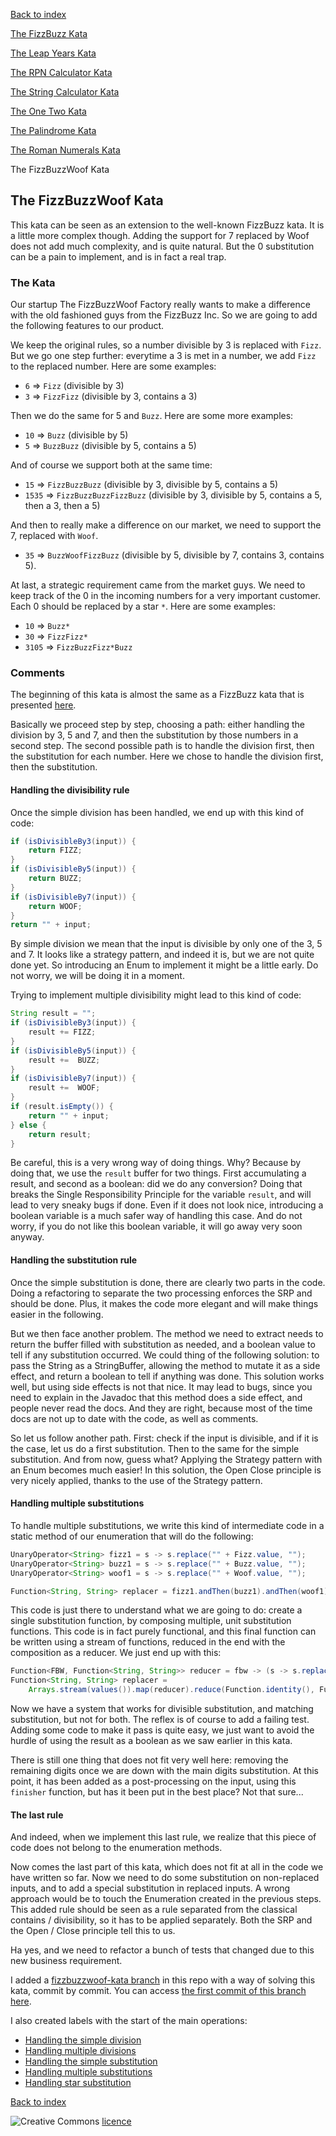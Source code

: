 [Back to index](/index.html)

[The FizzBuzz Kata](/katas/introductory/fizzbuzz-kata.html)

[The Leap Years Kata](/katas/introductory/leapyears-kata.html)

[The RPN Calculator Kata](/katas/introductory/rpncalculator-kata.html)

[The String Calculator Kata](/katas/introductory/stringcalculator-kata.html)

[The One Two Kata](/katas/introductory/onetwo-kata.html)

[The Palindrome Kata](/katas/introductory/palindrome-kata.html)

[The Roman Numerals Kata](/katas/intermediate/romannumerals-kata.html)

The FizzBuzzWoof Kata


## The FizzBuzzWoof Kata

This kata can be seen as an extension to the well-known FizzBuzz kata. It is a little more complex though. Adding the support for 7 replaced by Woof does not add much complexity, and is quite natural. But the 0 substitution can be a pain to implement, and is in fact a real trap.

### The Kata

Our startup The FizzBuzzWoof Factory really wants to make a difference with the old fashioned guys from the FizzBuzz Inc. So we are going to add the following features to our product.

We keep the original rules, so a number divisible by 3 is replaced with `Fizz`. But we go one step further: everytime a 3 is met in a number, we add `Fizz` to the replaced number. Here are some examples:

* `6` => `Fizz` (divisible by 3)
* `3` => `FizzFizz` (divisible by 3, contains a 3)

Then we do the same for 5 and `Buzz`. Here are some more examples:

* `10` => `Buzz` (divisible by 5)
* `5` => `BuzzBuzz` (divisible by 5, contains a 5)

And of course we support both at the same time:

* `15` => `FizzBuzzBuzz` (divisible by 3, divisible by 5, contains a 5)
* `1535` => `FizzBuzzBuzzFizzBuzz` (divisible by 3, divisible by 5, contains a 5, then a 3, then a 5)

And then to really make a difference on our market, we need to support the 7, replaced with `Woof`.

* `35` => `BuzzWoofFizzBuzz` (divisible by 5, divisible by 7, contains 3, contains 5).

At last, a strategic requirement came from the market guys. We need to keep track of the 0 in the incoming numbers for a very important customer. Each 0 should be replaced by a star `*`. Here are some examples:

* `10` => `Buzz*`
* `30` => `FizzFizz*`
* `3105` => `FizzBuzzFizz*Buzz`

### Comments

The beginning of this kata is almost the same as a FizzBuzz kata that is presented [here](katas/introductory/fizzbuzz-kata.html). 

Basically we proceed step by step, choosing a path: either handling the division by 3, 5 and 7, and then the substitution by those numbers in a second step. The second possible path is to handle the division first, then the substitution for each number. Here we chose to handle the division first, then the substitution. 

#### Handling the divisibility rule

Once the simple division has been handled, we end up with this kind of code: 
```java
if (isDivisibleBy3(input)) {
	return FIZZ;
}
if (isDivisibleBy5(input)) {
	return BUZZ;
}
if (isDivisibleBy7(input)) {
	return WOOF;
}
return "" + input;
```

By simple division we mean that the input is divisible by only one of the 3, 5 and 7. It looks like a strategy pattern, and indeed it is, but we are not quite done yet. So introducing an Enum to implement it might be a little early. Do not worry, we will be doing it in a moment. 

Trying to implement multiple divisibility might lead to this kind of code: 

```java
String result = "";
if (isDivisibleBy3(input)) {
	result += FIZZ;
}
if (isDivisibleBy5(input)) {
	result +=  BUZZ;
}
if (isDivisibleBy7(input)) {
	result +=  WOOF;
}
if (result.isEmpty()) {
	return "" + input;
} else {
	return result;
}
```

Be careful, this is a very wrong way of doing things. Why? Because by doing that, we use the `result` buffer for two things. First accumulating a result, and second as a boolean: did we do any conversion? Doing that breaks the Single Responsibility Principle for the variable `result`, and will lead to very sneaky bugs if done. Even if it does not look nice, introducing a boolean variable is a much safer way of handling this case. And do not worry, if you do not like this boolean variable, it will go away very soon anyway. 

#### Handling the substitution rule

Once the simple substitution is done, there are clearly two parts in the code. Doing a refactoring to separate the two processing enforces the SRP and should be done. Plus, it makes the code more elegant and will make things easier in the following. 

But we then face another problem. The method we need to extract needs to return the buffer filled with substitution as needed, and a boolean value to tell if any substitution occurred. We could thing of the following solution: to pass the String as a StringBuffer, allowing the method to mutate it as a side effect, and return a boolean to tell if anything was done. This solution works well, but using side effects is not that nice. It may lead to bugs, since you need to explain in the Javadoc that this method does a side effect, and people never read the docs. And they are right, because most of the time docs are not up to date with the code, as well as comments. 
 
So let us follow another path. First: check if the input is divisible, and if it is the case, let us do a first substitution. Then to the same for the simple substitution. And from now, guess what? Applying the Strategy pattern with an Enum becomes much easier! In this solution, the Open Close principle is very nicely applied, thanks to the use of the Strategy pattern. 

#### Handling multiple substitutions

To handle multiple substitutions, we write this kind of intermediate code in a static method of our enumeration that will do the following:

```java
UnaryOperator<String> fizz1 = s -> s.replace("" + Fizz.value, "");
UnaryOperator<String> buzz1 = s -> s.replace("" + Buzz.value, "");
UnaryOperator<String> woof1 = s -> s.replace("" + Woof.value, "");

Function<String, String> replacer = fizz1.andThen(buzz1).andThen(woof1);
```

This code is just there to understand what we are going to do: create a single substitution function, by composing multiple, unit substitution functions. This code is in fact purely functional, and this final function can be written using a stream of functions, reduced in the end with the composition as a reducer. We just end up with this:

```java
Function<FBW, Function<String, String>> reducer = fbw -> (s -> s.replace("" + fbw.value, ""));
Function<String, String> replacer = 
    Arrays.stream(values()).map(reducer).reduce(Function.identity(), Function::andThen);
```

Now we have a system that works for divisible substitution, and matching substitution, but not for both. The reflex is of course to add a failing test. Adding some code to make it pass is quite easy, we just want to avoid the hurdle of using the result as a boolean as we saw earlier in this kata. 

There is still one thing that does not fit very well here: removing the remaining digits once we are down with the main digits substitution. At this point, it has been added as a post-processing on the input, using this `finisher` function, but has it been put in the best place? Not that sure...

#### The last rule

And indeed, when we implement this last rule, we realize that this piece of code does not belong to the enumeration methods.
 
Now comes the last part of this kata, which does not fit at all in the code we have written so far. Now we need to do some substitution on non-replaced inputs, and to add a special substitution in replaced inputs. A wrong approach would be to touch the Enumeration created in the previous steps. This added rule should be seen as a rule separated from the classical contains / divisibility, so it has to be applied separately. Both the SRP and the Open / Close principle tell this to us. 

Ha yes, and we need to refactor a bunch of tests that changed due to this new business requirement. 


I added a [fizzbuzzwoof-kata branch](https://github.com/JosePaumard/JosePaumard.github.io/tree/fizzbuzzwoof-kata) in this repo with a way of solving this kata, commit by commit. You can access [the first commit of this branch here](https://github.com/JosePaumard/JosePaumard.github.io/tree/84f838fbe1c00438f894400c837aa81bfc00d9e7). 

I also created labels with the start of the main operations:
- [Handling the simple division](https://github.com/JosePaumard/JosePaumard.github.io/tree/Handling_the_simple_division) 
- [Handling multiple divisions](https://github.com/JosePaumard/JosePaumard.github.io/tree/Handling_multiple_divisions) 
- [Handling the simple substitution](https://github.com/JosePaumard/JosePaumard.github.io/tree/Handling_the_simple_substitution) 
- [Handling multiple substitutions](https://github.com/JosePaumard/JosePaumard.github.io/tree/Handling_multiple_substitutions) 
- [Handling star substitution](https://github.com/JosePaumard/JosePaumard.github.io/tree/Handling_star_substitution) 


[Back to index](/index.html)

![Creative Commons](https://i.creativecommons.org/l/by-nc-sa/4.0/88x31.png) [licence](http://creativecommons.org/licenses/by-nc-sa/4.0/)
